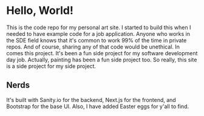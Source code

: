 # Hello, World!

This is the code repo for my personal art site. I started to build this when I needed to have example code for a job application. Anyone who works in the SDE field knows that it's common to work 99% of the time in private repos. And of course, sharing any of that code would be unethical. In comes this project. It's been a fun side project for my software development day job. Actually, painting has been a fun side project too. So really, this site is a side project for my side project.


## Nerds

It's built with Sanity.io for the backend, Next.js for the frontend, and Bootstrap for the base UI. Also, I have added Easter eggs for y'all to find.
